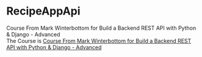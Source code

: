 # RecipeAppApi
Course From Mark Winterbottom for Build a Backend REST API with Python & Django - Advanced  
The Course is [ Course From Mark Winterbottom for Build a Backend REST API with Python & Django - Advanced](https://www.udemy.com/course/django-python-advanced/)
